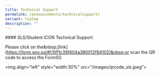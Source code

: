 ```yaml
---
title: Technical Support
permalink: /announcements/technicalsupport/
variant: tiptap
description: ""
---
```

<p>#### SLS/Student iCON Technical Support</p>
<p>Please click on the&amp;nbsp;[link](<a href="https://form.gov.sg/#!/5ff1c39f404a380012f84102)&amp;nbsp;or" rel="noopener noreferrer nofollow" target="_blank">https://form.gov.sg/#!/5ff1c39f404a380012f84102)&amp;nbsp;or</a> scan
the QR code to access the FormSG</p>
<p>&lt;img align="left" style="width:30%" src="/images/qrcode_sls.jpeg"&gt;</p>